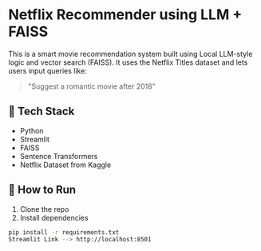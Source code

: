 # Netflix Recommender using LLM + FAISS

This is a smart movie recommendation system built using Local LLM-style logic and vector search (FAISS). It uses the Netflix Titles dataset and lets users input queries like:

> "Suggest a romantic movie after 2018"

## 🔧 Tech Stack

- Python
- Streamlit
- FAISS
- Sentence Transformers
- Netflix Dataset from Kaggle

## 🚀 How to Run

1. Clone the repo  
2. Install dependencies  
```bash
pip install -r requirements.txt
Streamlit Link --> http://localhost:8501
